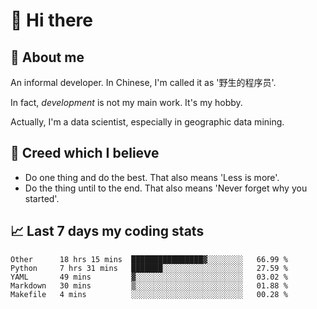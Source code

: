 # 👋 Hi there

## :speech_balloon: About me

An informal developer. In Chinese, I'm called it as '野生的程序员'.

In fact, _development_ is not my main work. It's my hobby.

Actually, I'm a data scientist, especially in geographic data mining.

## :see_no_evil: Creed which I believe

- Do one thing and do the best. That also means 'Less is more'.
- Do the thing until to the end. That also means 'Never forget why you started'.

## :chart_with_upwards_trend: Last 7 days my coding stats

<!--START_SECTION:waka-->
```text
Other      18 hrs 15 mins  ████████████████▓░░░░░░░░   66.99 % 
Python     7 hrs 31 mins   ███████░░░░░░░░░░░░░░░░░░   27.59 % 
YAML       49 mins         ▓░░░░░░░░░░░░░░░░░░░░░░░░   03.02 % 
Markdown   30 mins         ▒░░░░░░░░░░░░░░░░░░░░░░░░   01.88 % 
Makefile   4 mins          ░░░░░░░░░░░░░░░░░░░░░░░░░   00.28 % 
```
<!--END_SECTION:waka-->
